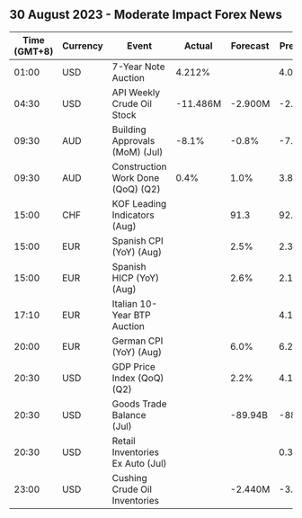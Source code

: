 ## 30 August 2023 - Moderate Impact Forex News

| Time (GMT+8) | Currency | Event | Actual | Forecast | Previous |
|------|----------|-------|--------|----------|----------|
| 01:00 | USD | 7-Year Note Auction | 4.212% |  | 4.087% |
| 04:30 | USD | API Weekly Crude Oil Stock | -11.486M | -2.900M | -2.418M |
| 09:30 | AUD | Building Approvals (MoM) (Jul) | -8.1% | -0.8% | -7.9% |
| 09:30 | AUD | Construction Work Done (QoQ) (Q2) | 0.4% | 1.0% | 3.8% |
| 15:00 | CHF | KOF Leading Indicators (Aug) |  | 91.3 | 92.2 |
| 15:00 | EUR | Spanish CPI (YoY) (Aug) |  | 2.5% | 2.3% |
| 15:00 | EUR | Spanish HICP (YoY) (Aug) |  | 2.6% | 2.1% |
| 17:10 | EUR | Italian 10-Year BTP Auction |  |  | 4.10% |
| 20:00 | EUR | German CPI (YoY) (Aug) |  | 6.0% | 6.2% |
| 20:30 | USD | GDP Price Index (QoQ) (Q2) |  | 2.2% | 4.1% |
| 20:30 | USD | Goods Trade Balance (Jul) |  | -89.94B | -88.83B |
| 20:30 | USD | Retail Inventories Ex Auto (Jul) |  |  | 0.3% |
| 23:00 | USD | Cushing Crude Oil Inventories |  | -2.440M | -3.133M |

